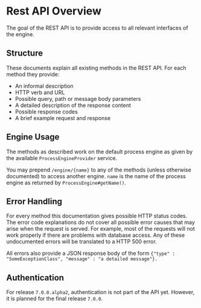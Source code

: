 Rest API Overview
==================

The goal of the REST API is to provide access to all relevant interfaces of the engine.


Structure
--------------

These documents explain all existing methods in the REST API. For each method they provide:

* An informal description
* HTTP verb and URL
* Possible query, path or message body parameters
* A detailed description of the response content
* Possible response codes
* A brief example request and response


Engine Usage
--------------

The methods as described work on the default process engine as given by the available `ProcessEngineProvider` service.

You may prepend `/engine/{name}` to any of the methods (unless otherwise documented) to access another engine. 
`name` is the name of the process engine as returned by `ProcessEngine#getName()`.


Error Handling
--------------

For every method this documentation gives possible HTTP status codes. The error code explanations do not cover all
possible error causes that may arise when the request is served. For example, most of the requests will not work properly if
there are problems with database access. Any of these undocumented errors will be translated to a HTTP 500 error.

All errors also provide a JSON response body of the form `{"type" : "SomeExceptionClass", "message" : "a detailed message"}.`

Authentication
--------------

For release `7.0.0.alpha2`, authentication is not part of the API yet. However, it is planned for the final release `7.0.0`.
